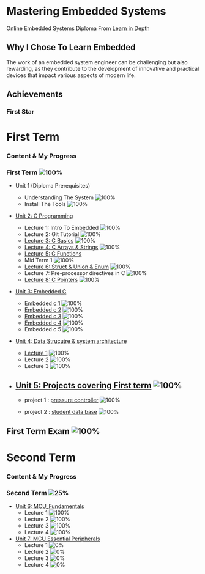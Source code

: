 # Mastering Embedded Systems

Online Embedded Systems Diploma From [Learn in Depth](https://www.learn-in-depth.com)

## Why I Chose To Learn Embedded

 The work of an embedded system engineer can be challenging but also rewarding, as they contribute to the development of innovative and practical devices that impact various aspects of modern life.



## Achievements

### First Star

# First Term
  
### Content & My Progress

### First Term ![100%](https://progress-bar.dev/100?title=InProgress)

- Unit 1 (Diploma Prerequisites)
  - Understanding The System ![100%](https://progress-bar.dev/100)
  - Install The Tools ![100%](https://progress-bar.dev/100)
- [Unit 2: C Programming](https://github.com/ALIREDA5/Mastering-Embedded-Systems/tree/main/First%20Term/Unit%202)
  - Lecture 1: Intro To Embedded ![100%](https://progress-bar.dev/100)
  - Lecture 2: Git Tutorial ![100%](https://progress-bar.dev/100)
  - [Lecture 3: C Basics](https://github.com/ALIREDA5/Mastering-Embedded-Systems/tree/main/First%20Term/Unit%202/c%20Bacics) ![100%](https://progress-bar.dev/100)
  - [Lecture 4: C Arrays & Strings](https://github.com/ALIREDA5/Mastering-Embedded-Systems/tree/main/First%20Term/Unit%202/C%20Array%20%26%20String) ![100%](https://progress-bar.dev/100)
  - [Lecture 5: C Functions](https://github.com/ALIREDA5/Mastering-Embedded-Systems/tree/main/First%20Term/Unit%202/Functions)
  - Mid Term 1 ![100%](https://progress-bar.dev/100)
  - [Lecture 6: Struct & Union & Enum](https://github.com/ALIREDA5/Mastering-Embedded-Systems/tree/main/First%20Term/Unit%202/C%20Structures_Unions_Enums) ![100%](https://progress-bar.dev/100)
  - Lecture 7: Pre-processor directives in C ![100%](https://progress-bar.dev/100)
  - [Lecture 8: C Pointers](https://github.com/ALIREDA5/Mastering-Embedded-Systems/tree/main/First%20Term/Unit%202/Pointers) ![100%](https://progress-bar.dev/100)
- [Unit 3: Embedded C](https://github.com/ALIREDA5/Mastering-Embedded-Systems/tree/main/First%20Term/Unit%203)
  - [Embedded c 1](https://github.com/ALIREDA5/Mastering-Embedded-Systems/tree/main/First%20Term/Unit%203/embedded_c1) ![100%](https://progress-bar.dev/100)
  - [Embedded c 2](https://github.com/ALIREDA5/Mastering-Embedded-Systems/tree/main/First%20Term/Unit%203/embedded_c2) ![100%](https://progress-bar.dev/100)
  - [Embedded c 3](https://github.com/ALIREDA5/Mastering-Embedded-Systems/tree/main/First%20Term/Unit%203/embedded_c3) ![100%](https://progress-bar.dev/100)
  - [Embedded c 4](https://github.com/ALIREDA5/Mastering-Embedded-Systems/tree/main/First%20Term/Unit%203/embedded_c4) ![100%](https://progress-bar.dev/100)
  - Embedded c 5 ![100%](https://progress-bar.dev/100)
- [Unit 4: Data Strucutre & system architecture](https://github.com/ALIREDA5/Mastering-Embedded-Systems/tree/main/First%20Term/Unit%204)
  - [Lecture 1](https://github.com/ALIREDA5/Mastering-Embedded-Systems/tree/main/First%20Term/Unit%204) ![100%](https://progress-bar.dev/100)
  - Lecture 2 ![100%](https://progress-bar.dev/100)
  - Lecture 3 ![100%](https://progress-bar.dev/100)
- ## [Unit 5: Projects covering First term](https://github.com/ALIREDA5/Mastering-Embedded-Systems/tree/main/First%20Term/Unit%205) ![100%](https://progress-bar.dev/100)

  - project 1 : [pressure controller](https://github.com/ALIREDA5/Mastering-Embedded-Systems/tree/main/First%20Term/Unit%205/Project1(pressure%20controller)) ![100%](https://progress-bar.dev/100)

  - project 2 : [student data base](https://github.com/ALIREDA5/Mastering-Embedded-Systems/tree/main/First%20Term/Unit%205/Project2%20(student%20data%20base)) ![100%](https://progress-bar.dev/100)

## First Term Exam ![100%](https://progress-bar.dev/100)

# Second Term
 
### Content & My Progress

### Second Term ![25%](https://progress-bar.dev/0?title=InProgress)
- [Unit 6: MCU_Fundamentals](https://github.com/ALIREDA5/Mastering-Embedded-Systems/tree/main/Second%20Term/Unit%206)
  - Lecture 1 ![100%](https://progress-bar.dev/100)
  - Lecture 2 ![100%](https://progress-bar.dev/100)
  - Lecture 3 ![100%](https://progress-bar.dev/100)
  - Lecture 4 ![100%](https://progress-bar.dev/100)
- [Unit 7: MCU Essential Peripherals](https://github.com/ALIREDA5/Mastering-Embedded-Systems/tree/main/Second%20Term/Unit%206)
  - Lecture 1 ![0%](https://progress-bar.dev/0)
  - Lecture 2 ![0%](https://progress-bar.dev/0)
  - Lecture 3 ![0%](https://progress-bar.dev/0)
  - Lecture 4 ![0%](https://progress-bar.dev/0)



